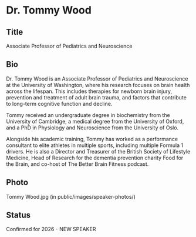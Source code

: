 # Dr. Tommy Wood

## Title
Associate Professor of Pediatrics and Neuroscience

## Bio
Dr. Tommy Wood is an Associate Professor of Pediatrics and Neuroscience at the University of Washington, where his research focuses on brain health across the lifespan. This includes therapies for newborn brain injury, prevention and treatment of adult brain trauma, and factors that contribute to long-term cognitive function and decline. 

Tommy received an undergraduate degree in biochemistry from the University of Cambridge, a medical degree from the University of Oxford, and a PhD in Physiology and Neuroscience from the University of Oslo. 

Alongside his academic training, Tommy has worked as a performance consultant to elite athletes in multiple sports, including multiple Formula 1 drivers. He is also a Director and Treasurer of the British Society of Lifestyle Medicine, Head of Research for the dementia prevention charity Food for the Brain, and co-host of The Better Brain Fitness podcast.

## Photo
Tommy Wood.jpg (in public/images/speaker-photos/)

## Status
Confirmed for 2026 - NEW SPEAKER